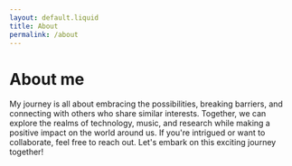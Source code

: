 ```yaml
---
layout: default.liquid
title: About
permalink: /about
---
```

# About me

<script>
document.write("<p>Greetings! I am "+calculate_age(new Date(2006, 6, 26))+" years old, my name is <b id=\"myname\">"+ownername+"</b>, a technology enthusiast from Myanmar who finds immense joy in the world of research. As someone who has been blind since birth, I have learned to navigate and appreciate the wonders of technology and research through alternative senses. Alongside my love for technology, I am also deeply passionate about music and audio production, where I can express myself creatively.</p>");
</script>

My journey is all about embracing the possibilities, breaking barriers, and connecting with others who share similar interests. Together, we can explore the realms of technology, music, and research while making a positive impact on the world around us. If you're intrigued or want to collaborate, feel free to reach out. Let's embark on this exciting journey together!